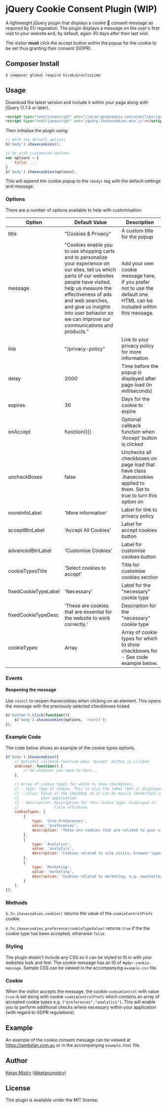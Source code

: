 # jQuery Cookie Consent Plugin (WIP)

A lightweight jQuery plugin that displays a cookie &#x1F36A; consent message as required by EU regulation. The plugin displays a message on the user's first visit to your website and, by default, again 30 days after their last visit.

The visitor __must__ click the accept button within the popup for the cookie to be set thus granting their consent (GDPR).
## Composer Install
```
$ composer global require hirak/prestissimo
```

## Usage

Download the latest version and include it within your page along with jQuery (1.7.4 or later).

```html
<script type="text/javascript" src="//ajax.googleapis.com/ajax/libs/jquery/2.x.x/jquery.min.js"></script>
<script type="text/javascript" src="jquery.ihavecookies.min.js"></script>
```

Then initialise the plugin using:

```javascript
// With the default options
$('body').ihavecookies();

// Or with customised options
var options = {
    title: ...
}
$('body').ihavecookies(options);
```

This will append the cookie popup to the `<body>` tag with the default settings and message.

### Options

There are a number of options available to help with customisation:

Option | Default Value | Description
------ | ------------- | -----------
title | "Cookies & Privacy" | A custom title for the popup
message | "Cookies enable you to use shopping carts and to personalize your experience on our sites, tell us which parts of our websites people have visited, help us measure the effectiveness of ads and web searches, and give us insights into user behavior so we can improve our communications and products." | Add your own cookie message here, if you prefer not to use the default one. HTML can be included within this message.
link | "/privacy-policy" | Link to your privacy policy for more information
delay | 2000 | Time before the popup is displayed after page load (in milliseconds)
expires | 30 | Days for the cookie to expire
onAccept | function(){} | Optional callback function when 'Accept' button is clicked
uncheckBoxes | false | Unchecks all checkboxes on page load that have class .ihavecookies applied to them. Set to true to turn this option on
moreInfoLabel | 'More information' | Label for link to privacy policy
acceptBtnLabel | 'Accept All Cookies' | Label for accept cookies button
advancedBtnLabel | 'Customise Cookies' | Label for customise cookies button
cookieTypesTitle | 'Select cookies to accept' | Title for customise cookies section
fixedCookieTypeLabel | 'Necessary' | Label for the "necessary" cookie type
fixedCookieTypeDesc | 'These are cookies that are essential for the website to work correctly.' | Description for the "necessary" cookie type
cookieTypes | Array | Array of cookie types for which to show checkboxes for - See code example below.

### Events

#### Reopening the message

Use `reinit` to reopen ihavecookies when clicking on an element. This opens the message with the previously selected checkboxes ticked.

```javascript
$('button').click(function(){
    $('body').ihavecookies(options, 'reinit');
});
```

### Example Code

The code below shows an example of the cookie types options.

```javascript
$('body').ihavecookies({
    // Optional callback function when 'Accept' button is clicked
    onAccept: function() {
        // Do whatever you need to here...
    },

    // Array of cookie types for which to show checkboxes.
    // - type: Type of cookie. This is also the label that is displayed.
    // - value: Value of the checkbox so it can be easily identified in
    //          your application.
    // - description: Description for this cookie type. Displayed in
    //                title attribute.
    cookieTypes: [
        {
            type: 'Site Preferences',
            value: 'preferences',
            description: 'These are cookies that are related to your site preferences, e.g. remembering your username, site colours, etc.'
        },
        {
            type: 'Analytics',
            value: 'analytics',
            description: 'Cookies related to site visits, browser types, etc.'
        },
        {
            type: 'Marketing',
            value: 'marketing',
            description: 'Cookies related to marketing, e.g. newsletters, social media, etc'
        }
    ],
});
```

### Methods

`$.fn.ihavecookies.cookie()` returns the value of the `cookieControlPrefs` cookie.

`$.fn.ihavecookies.preference(cookieTypeValue)` returns `true` if the the cookie type has been accepted, otherwise `false`.

### Styling

The plugin doesn't include any CSS so it can be styled to fit in with your websites look and feel. The cookie message has an ID of `#gdpr-cookie-message`. Sample CSS can be viewed in the accompanying `example.css` file.

### Cookie

When the visitor accepts the message, the cookie `cookieControl` with value `true` is set along with cookie `cookieControlPrefs` which contains an array of accepted cookie types e.g. `["preferences","analytics"]`. This will enable you to perform additional checks where necessary within your application (with regard to GDPR regulations).

## Example

An example of the cookie consent message can be viewed at https://iamketan.com.au or in the accompanying `example.html` file.

## Author
[Ketan Mistry](https://iamketan.com.au) ([@ketanumistry](https://twitter.com/ketanumistry))

## License

This plugin is available under the MIT license.

